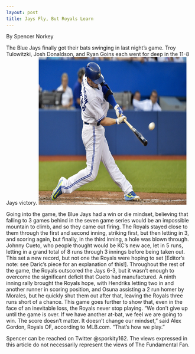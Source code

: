 ```yaml
---
layout: post
title: Jays Fly, But Royals Learn
---
```


By Spencer Norkey

The Blue Jays finally got their bats swinging in last night’s game. Troy Tulowitzki, Josh Donaldson, and Ryan Goins each went for deep in the 11-8 Jays victory. 
<img src="/images/Jays-Fly.jpeg" alt="Jays!" width="400" height="400"/>

Going into the game, the Blue Jays had a win or die mindset, believing that falling to  3 games behind in the seven game series would be an impossible mountain to climb, and so they came out firing. The Royals stayed close to them through the first and second inning, striking first, but then letting in 3, and scoring again, but finally, in the third inning, a hole was blown through. Johnny Cueto, who people thought would be KC’s new ace, let in 5 runs, letting in a grand total of 8 runs through 3 innings before being taken out. This set a new record, but not one the Royals were hoping to set [Editor’s note: see Daric’s piece for an explanation of this!]. Throughout the rest of the game, the Royals outscored the Jays 6-3, but it wasn’t enough to overcome the significant deficit that Cueto had manufactured. A ninth inning rally brought the Royals hope, with Hendriks letting two in and another runner in scoring position, and Osuna assisting a 2 run homer by Morales, but he quickly shut them out after that, leaving the Royals three runs short of a chance. This game goes further to show that, even in the face of an inevitable loss, the Royals never stop playing. “We don’t give up until the game is over. If we have another at-bat, we feel we are going to win. The score doesn’t matter. It doesn’t change our mindset,” said Alex Gordon, Royals OF, according to MLB.com. “That’s how we play.”


Spencer can be reached on Twitter @sporkity162.
The views expressed in this article do not necessarily represent the views of The Fundamental Fan.

